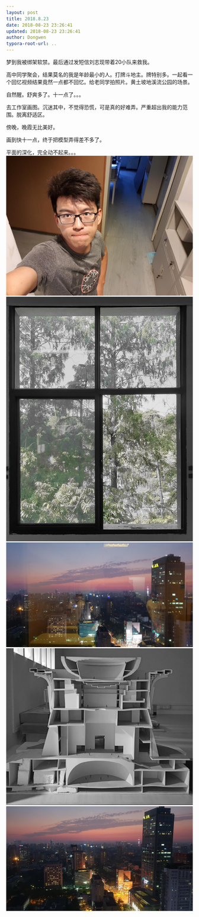 ```yaml
---
layout: post
title: 2018.8.23
date: 2018-08-23 23:26:41
updated: 2018-08-23 23:26:41
author: Dongwen
typora-root-url: ..
---
```




梦到我被绑架软禁。最后通过发短信刘志现带着20小队来救我。

高中同学聚会，结果莫名的我是年龄最小的人。打牌斗地主。牌特别多。一起看一个回忆视频结果竟然一点都不回忆。给老同学拍照片。黄土坡地溪流公园的场景。

自然醒。舒爽多了。十一点了。。。

去工作室画图。沉迷其中，不觉得恐慌，可是真的好难弄。严重超出我的能力范围。脱离舒适区。

傍晚，晚霞无比美好。

画到快十一点，终于把模型弄得差不多了。

平面的深化，完全动不起来。。。
     ![](/img/in-post/x53379651.jpg)
![](/img/in-post/x53379644.jpg)
![](/img/in-post/x53379646.jpg)
![](/img/in-post/x53379649.jpg)
![](/img/in-post/x53379647.jpg)
